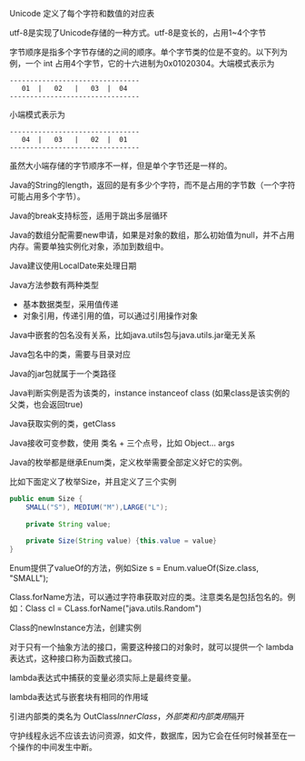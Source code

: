 

Unicode 定义了每个字符和数值的对应表

utf-8是实现了Unicode存储的一种方式。utf-8是变长的，占用1~4个字节

字节顺序是指多个字节存储的之间的顺序。单个字节类的位是不变的。以下列为例，一个 int 占用4个字节，它的十六进制为0x01020304。大端模式表示为 

```shell
--------------------------------
   01  |   02   |   03  |  04
--------------------------------
```

小端模式表示为

```shell
--------------------------------
   04  |   03   |   02  |  01
--------------------------------
```

虽然大小端存储的字节顺序不一样，但是单个字节还是一样的。



Java的String的length，返回的是有多少个字符，而不是占用的字节数（一个字符可能占用多个字节）。

Java的break支持标签，适用于跳出多层循环

Java的数组分配需要new申请，如果是对象的数组，那么初始值为null，并不占用内存。需要单独实例化对象，添加到数组中。

Java建议使用LocalDate来处理日期

Java方法参数有两种类型

* 基本数据类型，采用值传递
* 对象引用，传递引用的值，可以通过引用操作对象

Java中嵌套的包名没有关系，比如java.utils包与java.utils.jar毫无关系

Java包名中的类，需要与目录对应

Java的jar包就属于一个类路径

Java判断实例是否为该类的，instance instanceof class  (如果class是该实例的父类，也会返回true)

Java获取实例的类，getClass

Java接收可变参数，使用 类名 + 三个点号，比如 Object... args

Java的枚举都是继承Enum类，定义枚举需要全部定义好它的实例。

比如下面定义了枚举Size，并且定义了三个实例

```java
public enum Size {
    SMALL("S"), MEDIUM("M"),LARGE("L");
    
    private String value;
    
    private Size(String value) {this.value = value}
}
```

Enum提供了valueOf的方法，例如Size s = Enum.valueOf(Size.class, "SMALL");

Class.forName方法，可以通过字符串获取对应的类。注意类名是包括包名的。例如：Class cl = CLass.forName("java.utils.Random")

Class的newInstance方法，创建实例

 



对于只有一个抽象方法的接口，需要这种接口的对象时，就可以提供一个 lambda 表达式，这种接口称为函数式接口。

lambda表达式中捕获的变量必须实际上是最终变量。

lambda表达式与嵌套块有相同的作用域

引进内部类的类名为 OutClass$InnerClass，外部类和内部类用$隔开



守护线程永远不应该去访问资源，如文件，数据库，因为它会在任何时候甚至在一个操作的中间发生中断。